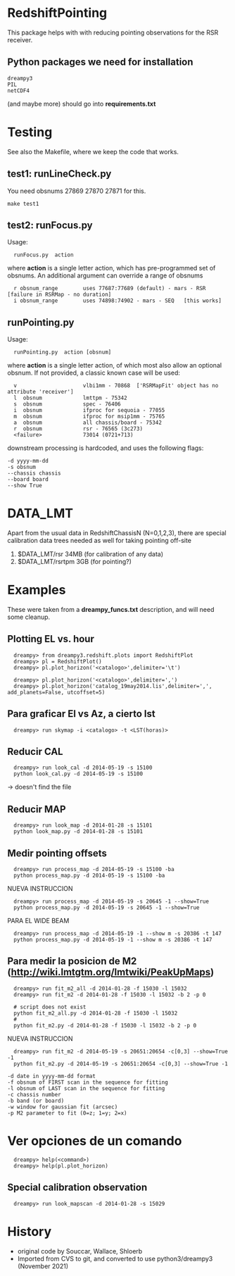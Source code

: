 # RedshiftPointing

This package helps with with reducing pointing observations for the RSR receiver.

## Python packages we need for installation

    dreampy3
    PIL
    netCDF4
	
(and maybe more) should go into **requirements.txt**	

# Testing

See also the Makefile, where we keep the code that works.

## test1: runLineCheck.py

You need obsnums 27869 27870 27871 for this. 

    make test1
	
## test2: runFocus.py 

Usage:

      runFocus.py  action 
	  
where **action** is a single letter action, which has pre-programmed set of obsnums. An additional
argument can override a range of obsnums

      r obsnum_range        uses 77687:77689 (default) - mars - RSR  [failure in RSRMap - no duration]
	  i obsnum_range        uses 74898:74902 - mars - SEQ   [this works]
	  
	
## runPointing.py

Usage:

      runPointing.py  action [obsnum]
	
where **action** is a single letter action, of which most also allow an optional obsnum. If not provided,
a classic known case will be used:

      v                     vlbi1mm - 70868  ['RSRMapFit' object has no attribute 'receiver']
	  l  obsnum             lmttpm - 75342
	  s  obsnum             spec - 76406
	  i  obsnum             ifproc for sequoia - 77055
	  m  obsnum             ifproc for msip1mm - 75765
	  a  obsnum             all chassis/board - 75342
	  r  obsnum             rsr - 76565 (3c273)
      <failure>             73014 (0721+713)

downstream processing is hardcoded, and uses the following flags:

    -d yyyy-mm-dd
	-s obsnum
	--chassis chassis
	--board board
	--show True




# DATA_LMT

Apart from the usual data in RedshiftChassisN (N=0,1,2,3), there are special calibration data trees needed as well
for taking pointing off-site

1. $DATA_LMT/rsr       34MB   (for calibration of any data)
1. $DATA_LMT/rsrtpm     3GB   (for pointing?)

# Examples

These were taken from a **dreampy_funcs.txt** description, and will need some cleanup.

## Plotting EL vs. hour 

      dreampy> from dreampy3.redshift.plots import RedshiftPlot
      dreampy> pl = RedshiftPlot()
      dreampy> pl.plot_horizon('<catalogo>',delimiter='\t')

      dreampy> pl.plot_horizon('<catalogo>',delimiter=',')
      dreampy> pl.plot_horizon('catalog_19may2014.lis',delimiter=',', add_planets=False, utcoffset=5)


## Para graficar El vs Az, a cierto lst

      dreampy> run skymap -i <catalogo> -t <LST(horas)>


## Reducir CAL

      dreampy> run look_cal -d 2014-05-19 -s 15100
	  python look_cal.py -d 2014-05-19 -s 15100
	  
-> doesn't find the file


## Reducir MAP

      dreampy> run look_map -d 2014-01-28 -s 15101
      python look_map.py -d 2014-01-28 -s 15101


## Medir pointing offsets

      dreampy> run process_map -d 2014-05-19 -s 15100 -ba
      python process_map.py -d 2014-05-19 -s 15100 -ba

NUEVA INSTRUCCION

      dreampy> run process_map -d 2014-05-19 -s 20645 -1 --show=True
      python process_map.py -d 2014-05-19 -s 20645 -1 --show=True


PARA EL WIDE BEAM

      dreampy> run process_map -d 2014-05-19 -1 --show m -s 20386 -t 147
      python process_map.py -d 2014-05-19 -1 --show m -s 20386 -t 147


## Para medir la posicion de M2 (http://wiki.lmtgtm.org/lmtwiki/PeakUpMaps)

      dreampy> run fit_m2_all -d 2014-01-28 -f 15030 -l 15032
      dreampy> run fit_m2 -d 2014-01-28 -f 15030 -l 15032 -b 2 -p 0
	  
	  # script does not exist
      python fit_m2_all.py -d 2014-01-28 -f 15030 -l 15032 
	  #
	  python fit_m2.py -d 2014-01-28 -f 15030 -l 15032 -b 2 -p 0


NUEVA INSTRUCCION

      dreampy> run fit_m2 -d 2014-05-19 -s 20651:20654 -c[0,3] --show=True -1
      python fit_m2.py -d 2014-05-19 -s 20651:20654 -c[0,3] --show=True -1

    -d date in yyyy-mm-dd format
    -f obsnum of FIRST scan in the sequence for fitting
    -l obsnum of LAST scan in the sequence for fitting
    -c chassis number
    -b band (or board)
    -w window for gaussian fit (arcsec)
    -p M2 parameter to fit (0=z; 1=y; 2=x)


# Ver opciones de un comando

      dreampy> help(<command>)
      dreampy> help(pl.plot_horizon)

## Special calibration observation

      dreampy> run look_mapscan -d 2014-01-28 -s 15029
	  
# History

* original code by Souccar, Wallace, Shloerb
* Imported from CVS to git, and converted to use python3/dreampy3 (November 2021)
